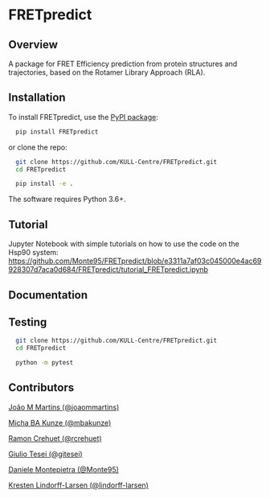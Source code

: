 FRETpredict
===========

Overview
--------

A package for FRET Efficiency prediction from protein structures and trajectories, based on the Rotamer Library Approach (RLA).

Installation
------------

To install FRETpredict, use the [PyPI package](https://pypi.org/project/FRETpredict):

```bash
  pip install FRETpredict
```

or clone the repo:

```bash
  git clone https://github.com/KULL-Centre/FRETpredict.git
  cd FRETpredict

  pip install -e . 
```

The software requires Python 3.6+.

Tutorial
--------

Jupyter Notebook with simple tutorials on how to use the code on the Hsp90 system: https://github.com/Monte95/FRETpredict/blob/e3311a7af03c045000e4ac69928307d7aca0d684/FRETpredict/tutorial_FRETpredict.ipynb

Documentation
-------------

Testing
-------

```bash
  git clone https://github.com/KULL-Centre/FRETpredict.git
  cd FRETpredict

  python -m pytest
```
Contributors
-------------

[João M Martins (@joaommartins)](https://github.com/joaommartins)

[Micha BA Kunze (@mbakunze)](https://github.com/mbakunze)

[Ramon Crehuet (@rcrehuet)](https://github.com/rcrehuet)

[Giulio Tesei (@gitesei)](https://github.com/gitesei)

[Daniele Montepietra (@Monte95)](https://github.com/Monte95)

[Kresten Lindorff-Larsen (@lindorff-larsen)](https://github.com/lindorff-larsen)
